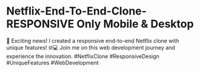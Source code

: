 # Netflix-End-To-End-Clone-RESPONSIVE Only Mobile & Desktop
🚀 Exciting news! I created a responsive end-to-end Netflix clone with unique features! 🌐💻 Join me on this web development journey and experience the innovation. #NetflixClone #ResponsiveDesign #UniqueFeatures #WebDevelopment
